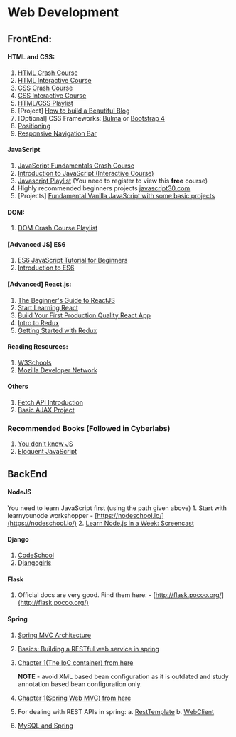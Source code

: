 # Web Development

## FrontEnd:

#### HTML and CSS:

1. [HTML Crash Course](https://www.youtube.com/watch?v=UB1O30fR-EE)
2. [HTML Interactive Course](https://scrimba.com/g/ghtml)
3. [CSS Crash Course](https://www.youtube.com/watch?v=yfoY53QXEnI&index=2&list=PLillGF-RfqbZTASqIqdvm1R5mLrQq79CU)
4. [CSS Interactive Course](https://scrimba.com/g/gintrotocss)
5. [HTML/CSS Playlist](https://www.youtube.com/watch?v=cqszz_OfAFQ&list=PLC1322B5A0180C946)
6. \[Project\] [How to build a Beautiful Blog](https://scrimba.com/g/gbuildablog)
7. \[Optional\] CSS Frameworks: [Bulma](https://scrimba.com/g/gbulma) or  [Bootstrap 4](https://scrimba.com/g/gbootstrap4)
8. [Positioning](http://learnlayout.com/position.html)
9. [Responsive Navigation Bar](https://www.taniarascia.com/responsive-dropdown-navigation-bar/)

#### JavaScript

1. [JavaScript Fundamentals Crash Course](https://www.youtube.com/watch?v=vEROU2XtPR8)
2. [Introduction to JavaScript \(Interactive Course\)](https://scrimba.com/g/gintrotojavascript)
3. [Javascript Playlist](https://frontendmasters.com/courses/javascript-basics/) \(You need to register to view this **free** course\)
4. Highly recommended beginners projects [javascript30.com](https://javascript30.com/)
5. \[Projects\] [Fundamental Vanilla JavaScript with some basic projects](https://www.youtube.com/watch?v=vEROU2XtPR8&list=PLillGF-RfqbbnEGy3ROiLWk7JMCuSyQtX)

#### DOM:

1. [DOM Crash Course Playlist](https://www.youtube.com/watch?v=0ik6X4DJKCc&list=PLillGF-RfqbYE6Ik_EuXA2iZFcE082B3s)

#### \[Advanced JS\] ES6

1. [ES6 JavaScript Tutorial for Beginners](https://www.youtube.com/watch?v=IEf1KAcK6A8)
2. [Introduction to ES6](https://scrimba.com/playlist/p4Mrt9)

#### \[Advanced\] React.js:

1. [The Beginner's Guide to ReactJS](https://egghead.io/lessons/react-introduction-to-the-beginner-s-guide-to-reactjs)
2. [Start Learning React](https://egghead.io/courses/start-learning-react)
3. [Build Your First Production Quality React App](https://egghead.io/courses/build-your-first-production-quality-react-app)
4. [Intro to Redux](https://egghead.io/lessons/react-redux-the-single-immutable-state-tree)
5. [Getting Started with Redux](https://egghead.io/courses/getting-started-with-redux)

#### Reading Resources:

1. [W3Schools](https://www.w3schools.com/)
2. [Mozilla Developer Network](https://developer.mozilla.org/en-US/docs/Learn)

#### Others

1. [Fetch API Introduction](https://www.youtube.com/watch?v=Oive66jrwBs)
2. [Basic AJAX Project](https://www.youtube.com/watch?v=tUE2Nic21BA)

### Recommended Books \(Followed in Cyberlabs\)

1. [You don't know JS](https://maximdenisov.gitbooks.io/you-don-t-know-js/content/)
2. [Eloquent JavaScript](http://eloquentjavascript.net)

## BackEnd

#### NodeJS

You need to learn JavaScript first \(using the path given above\) 1. Start with learnyounode workshopper - [https://nodeschool.io/](https://nodeschool.io/) 2. [Learn Node.js in a Week: Screencast](https://ilovecoding.org/courses/nodejs)

#### Django

1. [CodeSchool](https://www.codeschool.com/courses/try-django)
2. [Djangogirls](https://tutorial.djangogirls.org/en/)

#### Flask

1. Official docs are very good. Find them here: - [http://flask.pocoo.org/](http://flask.pocoo.org/)

#### Spring

1. [Spring MVC Architecture](https://www.youtube.com/watch?v=qHllF5pl1PA)
2. [Basics: Building a RESTful web service in spring](https://spring.io/guides/gs/rest-service/)
3. [Chapter 1\(The IoC container\) from here](https://docs.spring.io/spring/docs/5.0.7.RELEASE/spring-framework-reference/core.html#beans)

   **NOTE** - avoid XML based bean configuration as it is outdated and study annotation based bean configuration only.

4. [Chapter 1\(Spring Web MVC\) from here](https://docs.spring.io/spring/docs/5.0.7.RELEASE/spring-framework-reference/web.html#mvc)
5. For dealing with REST APIs in spring: a. [RestTemplate](https://docs.spring.io/spring/docs/5.0.7.RELEASE/spring-framework-reference/integration.html#rest-client-access) b. [WebClient](https://docs.spring.io/spring/docs/5.0.7.RELEASE/spring-framework-reference/web-reactive.html#webflux-client)
6. [MySQL and Spring](https://spring.io/guides/gs/accessing-data-mysql/)

